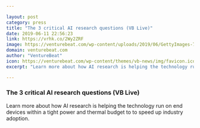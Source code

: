 ```yaml
---

layout: post
category: press
title: "The 3 critical AI research questions (VB Live)"
date: 2019-06-11 22:56:23
link: https://vrhk.co/2Wy2ZRF
image: https://venturebeat.com/wp-content/uploads/2019/06/GettyImages-717362163.jpg?w=1200&strip=all
domain: venturebeat.com
author: "VentureBeat"
icon: https://venturebeat.com/wp-content/themes/vb-news/img/favicon.ico
excerpt: "Learn more about how AI research is helping the technology run on end devices within a tight power and thermal budget to to speed up industry adoption."

---
```


### The 3 critical AI research questions (VB Live)

Learn more about how AI research is helping the technology run on end devices within a tight power and thermal budget to to speed up industry adoption.